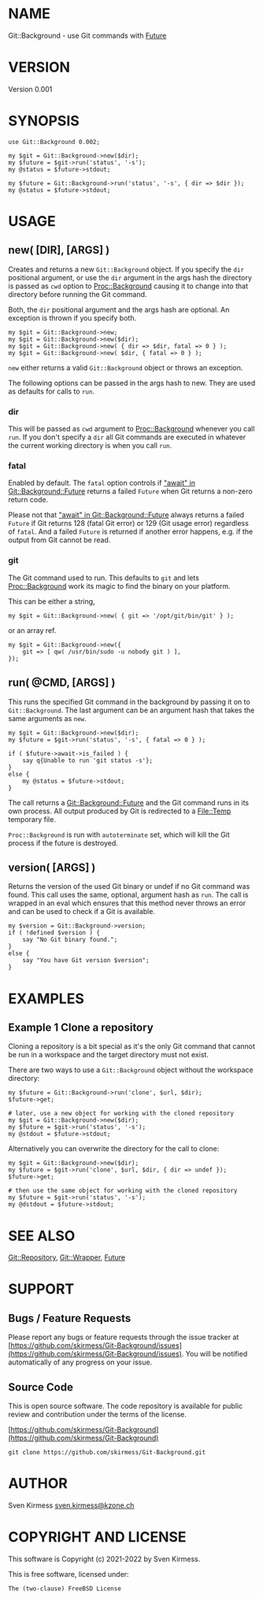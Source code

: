 # NAME

Git::Background - use Git commands with [Future](https://metacpan.org/pod/Future)

# VERSION

Version 0.001

# SYNOPSIS

    use Git::Background 0.002;

    my $git = Git::Background->new($dir);
    my $future = $git->run('status', '-s');
    my @status = $future->stdout;

    my $future = Git::Background->run('status', '-s', { dir => $dir });
    my @status = $future->stdout;

# USAGE

## new( \[DIR\], \[ARGS\] )

Creates and returns a new `Git::Background` object. If you specify the
`dir` positional argument, or use the `dir` argument in the args hash
the directory is passed as `cwd` option to [Proc::Background](https://metacpan.org/pod/Proc%3A%3ABackground) causing it
to change into that directory before running the Git command.

Both, the `dir` positional argument and the args hash are optional. An
exception is thrown if you specify both.

    my $git = Git::Background->new;
    my $git = Git::Background->new($dir);
    my $git = Git::Background->new( { dir => $dir, fatal => 0 } );
    my $git = Git::Background->new( $dir, { fatal => 0 } );

`new` either returns a valid `Git::Background` object or throws an
exception.

The following options can be passed in the args hash to new. They are used
as defaults for calls to `run`.

### dir

This will be passed as `cwd` argument to [Proc::Background](https://metacpan.org/pod/Proc%3A%3ABackground) whenever you
call `run`. If you don't specify a `dir` all Git commands are executed in
whatever the current working directory is when you call `run`.

### fatal

Enabled by default. The `fatal` option controls if
["await" in Git::Background::Future](https://metacpan.org/pod/Git%3A%3ABackground%3A%3AFuture#await) returns a failed `Future` when Git returns a
non-zero return code.

Please not that ["await" in Git::Background::Future](https://metacpan.org/pod/Git%3A%3ABackground%3A%3AFuture#await) always returns a failed
`Future` if Git returns 128 (fatal Git error) or 129 (Git usage error)
regardless of `fatal`. And a failed `Future` is returned if another error
happens, e.g. if the output from Git cannot be read.

### git

The Git command used to run. This defaults to `git` and lets
[Proc::Background](https://metacpan.org/pod/Proc%3A%3ABackground) work its magic to find the binary on your platform.

This can be either a string,

    my $git = Git::Background->new( { git => '/opt/git/bin/git' } );

or an array ref.

    my $git = Git::Background->new({
        git => [ qw( /usr/bin/sudo -u nobody git ) ],
    });

## run( @CMD, \[ARGS\] )

This runs the specified Git command in the background by passing it on to
`Git::Background`. The last argument can be an argument hash that takes the
same arguments as `new`.

    my $git = Git::Background->new($dir);
    my $future = $git->run('status', '-s', { fatal => 0 } );

    if ( $future->await->is_failed ) {
        say q{Unable to run 'git status -s'};
    }
    else {
        my @status = $future->stdout;
    }

The call returns a [Git::Background::Future](https://metacpan.org/pod/Git%3A%3ABackground%3A%3AFuture) and the Git command runs in its
own process. All output produced by Git is redirected to a [File::Temp](https://metacpan.org/pod/File%3A%3ATemp)
temporary file.

`Proc::Background` is run with `autoterminate` set, which will kill the
Git process if the future is destroyed.

## version( \[ARGS\] )

Returns the version of the used Git binary or undef if no Git command was
found. This call uses the same, optional, argument hash as `run`. The call
is wrapped in an eval which ensures that this method never throws an error
and can be used to check if a Git is available.

    my $version = Git::Background->version;
    if ( !defined $version ) {
        say "No Git binary found.";
    }
    else {
        say "You have Git version $version";
    }

# EXAMPLES

## Example 1 Clone a repository

Cloning a repository is a bit special as it's the only Git command that
cannot be run in a workspace and the target directory must not exist.

There are two ways to use a `Git::Background` object without the workspace
directory:

    my $future = Git::Background->run('clone', $url, $dir);
    $future->get;

    # later, use a new object for working with the cloned repository
    my $git = Git::Background->new($dir);
    my $future = $git->run('status', '-s');
    my @stdout = $future->stdout;

Alternatively you can overwrite the directory for the call to clone:

    my $git = Git::Background->new($dir);
    my $future = $git->run('clone', $url, $dir, { dir => undef });
    $future->get;

    # then use the same object for working with the cloned repository
    my $future = $git->run('status', '-s');
    my @dstdout = $future->stdout;

# SEE ALSO

[Git::Repository](https://metacpan.org/pod/Git%3A%3ARepository), [Git::Wrapper](https://metacpan.org/pod/Git%3A%3AWrapper), [Future](https://metacpan.org/pod/Future)

# SUPPORT

## Bugs / Feature Requests

Please report any bugs or feature requests through the issue tracker
at [https://github.com/skirmess/Git-Background/issues](https://github.com/skirmess/Git-Background/issues).
You will be notified automatically of any progress on your issue.

## Source Code

This is open source software. The code repository is available for
public review and contribution under the terms of the license.

[https://github.com/skirmess/Git-Background](https://github.com/skirmess/Git-Background)

    git clone https://github.com/skirmess/Git-Background.git

# AUTHOR

Sven Kirmess <sven.kirmess@kzone.ch>

# COPYRIGHT AND LICENSE

This software is Copyright (c) 2021-2022 by Sven Kirmess.

This is free software, licensed under:

    The (two-clause) FreeBSD License
